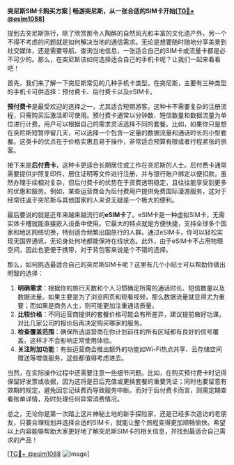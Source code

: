 **突尼斯SIM卡购买方案 | 畅游突尼斯，从一张合适的SIM卡开始[[TG💪+ @esim1088](https://t.me/s/esim1088)]**

提到去突尼斯旅行，除了欣赏那令人陶醉的自然风光和丰富的文化遗产外，另一个不得不考虑的问题就是如何解决当地的通信需求。无论是想要随时随地分享美景到社交媒体，还是需要导航、查询当地信息，一张适合自己的SIM卡或流量卡都是必不可少的。那么，在突尼斯该如何选择适合自己的手机卡呢？让我们一起来看看吧！

首先，我们来了解一下突尼斯常见的几种手机卡类型。在突尼斯，主要有三种类型的手机卡可供选择：预付费卡、后付费卡以及eSIM卡。

**预付费卡**是最受欢迎的选择之一，尤其适合短期游客。这种卡不需要复杂的注册流程，只需购买后激活即可使用。预付费卡通常以分钟数、短信数量和数据流量为单位进行计费，用户可以根据自己的需求灵活选择不同的套餐。比如，如果你只是想在突尼斯短暂停留几天，可以选择一个包含一定量的数据流量和通话时长的小型套餐。这类卡的优点在于价格实惠且易于操作，非常适合预算有限或者行程紧张的旅客。

接下来是**后付费卡**，这种卡更适合长期居住或工作在突尼斯的人士。后付费卡通常需要提供护照复印件、居住证明等文件进行注册，并与银行账户绑定以便扣款。虽然办理手续相对复杂，但后付费卡的优势在于资费透明稳定，且往往能享受到更多的优惠和服务。例如，某些运营商会为后付费用户提供免费国际漫游服务，这对于经常往返于突尼斯与其他国家的人来说无疑是一个极大的便利。

最后要说的就是近年来越来越流行的**eSIM卡**了。eSIM卡是一种虚拟SIM卡，无需实体卡槽就能直接嵌入设备中使用。它最大的特点就是方便快捷，支持全球多个国家和地区网络切换，特别适合频繁出国旅行的人群。通过eSIM卡，你可以轻松实现无国界通讯，无论身处何地都能保持在线状态。此外，由于eSIM卡不占用物理空间，因此也更便于携带，对于背包客来说是个不错的选择。

那么，如何挑选最适合自己的突尼斯SIM卡呢？这里有几个小贴士可以帮助你做出明智的选择：

1. **明确需求**：根据你的旅行天数和个人习惯确定所需的通话时长、短信数量以及数据流量。如果主要是为了浏览网页和观看视频，那么数据流量就显得尤为重要；而如果是商务人士，则可能更加注重通话质量。
2. **比较价格**：不同运营商提供的套餐价格可能会有所差异，建议提前做好功课，对比几家公司的报价后再决定购买哪家的服务。
3. **检查覆盖范围**：确保所选运营商在你计划前往的所有区域都有良好的信号覆盖，这样才不会影响正常使用体验。
4. **关注附加功能**：有些运营商会推出额外的功能如Wi-Fi热点共享、云存储空间赠送等增值服务，这些都值得考虑进去。

当然，在实际操作过程中还需要注意一些细节问题。比如，在购买预付费卡时记得保留好发票或收据，因为这将是日后充值或更换套餐的重要凭证；同时也要留意有效期的规定，避免因忘记续费而导致服务中断。而对于后付费卡而言，则需定期查看账单详情，及时处理任何异常消费情况。

总之，无论你是第一次踏上这片神秘土地的新手探险家，还是已经多次造访的老朋友，只要合理规划并选择合适的SIM卡，就能让整个旅程变得更加顺畅愉快。希望以上内容能够帮助大家更好地了解突尼斯SIM卡的相关信息，并找到最适合自己需求的产品！

[[TG💪+ @esim1088](https://t.me/s/esim1088) ![Image](https://i.postimg.cc/4NQfJmqS/Snipaste-2025-05-13-00-14-12.png)]